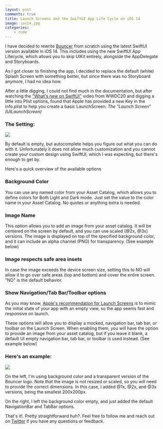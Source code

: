 ```yaml
---
layout: post
comments: true
title: Launch Screens and the SwiftUI App Life Cycle on iOS 14
image: ios14.jpg
categories:
    - code 
---
```


I have decided to rewrite [Bouncer](https://github.com/afterxleep/Bouncer) from scratch using the latest SwiftUI version available in iOS 14.  This includes using the new SwiftUI App Lifecycle, which allows you to skip UIKit entirely, alongside the AppDelegate and Storyboards.

As I got closer to finishing the app, I decided to replace the default (white) Splash Screen with something better, but since there was no Storyboard anymore, I had no idea how.
 <!--more-->
After a little digging, I could not find much in the documentation, but after watching the ["What's new on SwiftUI"](https://developer.apple.com/wwdc20/10041) video from WWDC20 and digging a little into Plist options, found that Apple has provided a new Key in the info.plist to help you create a basic LaunchScreen:  *The "Launch Screen" (UILaunchScreen)*  

### The Setting:
![](/assets/posts/2020-07-15-creating-a-launch-screen-with-swift-ui/info-plist.png)

By default is empty, but autocomplete helps you figure out what you can do with it.  Unfortunately it does not allow much customization and you cannot create your custom design using SwiftUI, which I was expecting, but there's enough to get by.

Here's a quick overview of the available options

### Background Color
You can use any named color from your Asset Catalog, which allows you to define colors for Both Light and Dark mode.  Just set the value to the color name in your Asset Catalog. No quotes or anything extra is needed.

### Image Name
This option allows you to add an image from your asset catalog.  It will be centered on the screen by default, and you can use  scaled (@2x, @3x) versions.  The image is displayed on top of the specified background color, and it can include an alpha channel (PNG) for transparency.  (See example below)

### Image respects safe area insets
In case the image exceeds the device screen size, setting this to NO will allow it to go over safe areas (top and bottom) and cover the entire screen.  "NO" is the default behavior.

### Show Navigation/Tab Bar/Toolbar options
As you may know, [Apple's recommendation for Launch Screens](https://developer.apple.com/design/human-interface-guidelines/ios/visual-design/launch-screen/) is to mimic the initial state of your app with an empty view, so the app seems fast and responsive on launch.

These options will allow you to display a mocked, navigation bar, tab bar, or toolbar on the Launch Screen.  When enabling them, you will have the option to provide an image from your asset catalog, but if you leave it blank, a default UI empty navigation bar, tab bar, or toolbar is used instead. (See example below)

### Here's an example:
![](/assets/posts/2020-07-15-creating-a-launch-screen-with-swift-ui/example.png)

On the left, I'm using background color and a transparent version of the Bouncer logo.  Note that the image is not resized or scaled, so you will need to provide the correct dimensions.  In this case, I added @1x, @2x, and @3x versions, being the smallest 200x200px.

On the right, I left the background color empty, and just added the default NavigationBar and TabBar options.

That's it!.  Pretty straightforward huh?.  Feel free to follow me and reach out on [Twitter](https://twitter.com/afterxleep) if you have any questions or feedback.


